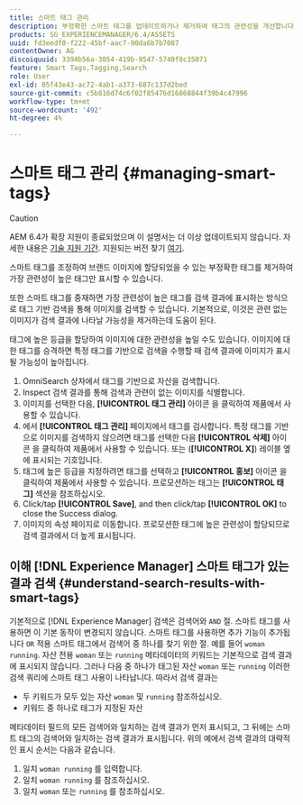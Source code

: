 ```yaml
---
title: 스마트 태그 관리
description: 부정확한 스마트 태그를 업데이트하거나 제거하여 태그의 관련성을 개선합니다
products: SG_EXPERIENCEMANAGER/6.4/ASSETS
uuid: fd3eedf0-f222-45bf-aac7-90da6b7b7087
contentOwner: AG
discoiquuid: 3394b56a-3054-419b-9547-5740f8c35071
feature: Smart Tags,Tagging,Search
role: User
exl-id: 05f43e43-ac72-4ab1-a373-687c137d2bed
source-git-commit: c5b816d74c6f02f85476d16868844f39b4c47996
workflow-type: tm+mt
source-wordcount: '492'
ht-degree: 4%

---
```


# 스마트 태그 관리 {#managing-smart-tags}

>[!CAUTION]
>
>AEM 6.4가 확장 지원이 종료되었으며 이 설명서는 더 이상 업데이트되지 않습니다. 자세한 내용은 [기술 지원 기간](https://helpx.adobe.com/kr/support/programs/eol-matrix.html). 지원되는 버전 찾기 [여기](https://experienceleague.adobe.com/docs/).

스마트 태그를 조정하여 브랜드 이미지에 할당되었을 수 있는 부정확한 태그를 제거하여 가장 관련성이 높은 태그만 표시할 수 있습니다.

또한 스마트 태그를 중재하면 가장 관련성이 높은 태그를 검색 결과에 표시하는 방식으로 태그 기반 검색을 통해 이미지를 검색할 수 있습니다. 기본적으로, 이것은 관련 없는 이미지가 검색 결과에 나타날 가능성을 제거하는데 도움이 된다.

태그에 높은 등급을 할당하여 이미지에 대한 관련성을 높일 수도 있습니다. 이미지에 대한 태그를 승격하면 특정 태그를 기반으로 검색을 수행할 때 검색 결과에 이미지가 표시될 가능성이 높아집니다.

1. OmniSearch 상자에서 태그를 기반으로 자산을 검색합니다.
1. Inspect 검색 결과를 통해 검색과 관련이 없는 이미지를 식별합니다.
1. 이미지를 선택한 다음, **[!UICONTROL 태그 관리]** 아이콘 을 클릭하여 제품에서 사용할 수 있습니다.
1. 에서 **[!UICONTROL 태그 관리]** 페이지에서 태그를 검사합니다. 특정 태그를 기반으로 이미지를 검색하지 않으려면 태그를 선택한 다음 **[!UICONTROL 삭제]** 아이콘 을 클릭하여 제품에서 사용할 수 있습니다. 또는 (**[!UICONTROL X]**) 레이블 옆에 표시되는 기호입니다.
1. 태그에 높은 등급을 지정하려면 태그를 선택하고 **[!UICONTROL 홍보]** 아이콘 을 클릭하여 제품에서 사용할 수 있습니다. 프로모션하는 태그는 **[!UICONTROL 태그]** 섹션을 참조하십시오.
1. Click/tap **[!UICONTROL Save]**, and then click/tap **[!UICONTROL OK]** to close the Success dialog.
1. 이미지의 속성 페이지로 이동합니다. 프로모션한 태그에 높은 관련성이 할당되므로 검색 결과에서 더 높게 표시됩니다.

## 이해 [!DNL Experience Manager] 스마트 태그가 있는 결과 검색 {#understand-search-results-with-smart-tags}

기본적으로 [!DNL Experience Manager] 검색은 검색어와 `AND` 절. 스마트 태그를 사용하면 이 기본 동작이 변경되지 않습니다. 스마트 태그를 사용하면 추가 기능이 추가됩니다 `OR` 적용 스마트 태그에서 검색어 중 하나를 찾기 위한 절. 예를 들어 `woman running`. 자산 전용 `woman` 또는 `running` 메타데이터의 키워드는 기본적으로 검색 결과에 표시되지 않습니다. 그러나 다음 중 하나가 태그된 자산 `woman` 또는 `running` 이러한 검색 쿼리에 스마트 태그 사용이 나타납니다. 따라서 검색 결과는

* 두 키워드가 모두 있는 자산 `woman` 및 `running` 참조하십시오.
* 키워드 중 하나로 태그가 지정된 자산

메타데이터 필드의 모든 검색어와 일치하는 검색 결과가 먼저 표시되고, 그 뒤에는 스마트 태그의 검색어와 일치하는 검색 결과가 표시됩니다. 위의 예에서 검색 결과의 대략적인 표시 순서는 다음과 같습니다.

1. 일치 `woman running` 를 입력합니다.
1. 일치 `woman running` 를 참조하십시오.
1. 일치 `woman` 또는 `running` 를 참조하십시오.
